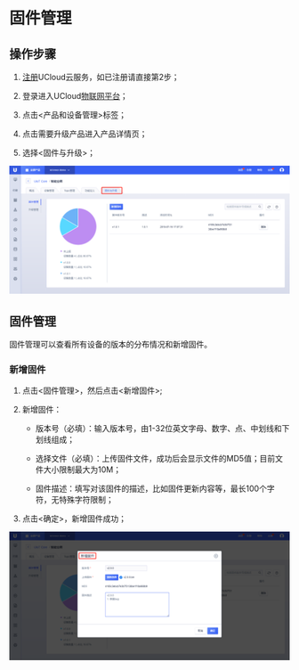 

# 固件管理

## 操作步骤

1. [注册](https://passport.ucloud.cn/#register)UCloud云服务，如已注册请直接第2步；

2. 登录进入UCloud[物联网平台](https://console.ucloud.cn/uiot)；

3. 点击<产品和设备管理>标签；

4. 点击需要升级产品进入产品详情页；

5. 选择<固件与升级>；

![固件与升级](../../images/固件与升级-3502160.png)



## 固件管理

固件管理可以查看所有设备的版本的分布情况和新增固件。

### 新增固件

1. 点击<固件管理>，然后点击<新增固件>;

2. 新增固件：

   - 版本号（必填）：输入版本号，由1-32位英文字母、数字、点、中划线和下划线组成；

   - 选择文件（必填）：上传固件文件，成功后会显示文件的MD5值；目前文件大小限制最大为10M；

   - 固件描述：填写对该固件的描述，比如固件更新内容等，最长100个字符，无特殊字符限制；

3. 点击<确定>，新增固件成功；


![新增固件](../../images/新增固件.png)